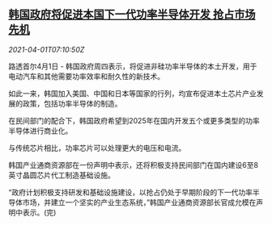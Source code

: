 <!--1617262262000-->
[韩国政府将促进本国下一代功率半导体开发 抢占市场先机](https://cn.reuters.com/article/south-korea-semiconductor-push-0401-thur-idCNKBS2BO4JU)
------

<div><i>2021-04-01T07:10:50Z</i></div><p>路透首尔4月1日 - 韩国政府周四表示，将促进非硅功率半导体的本土开发，用于电动汽车和其他需要功率效率和耐久性的新技术。</p><p>如此一来，韩国加入美国、中国和日本等国家的行列，均宣布促进本土芯片产业发展的政策，包括功率半导体的制造。</p><p>在民间部门的配合下，韩国政府希望到2025年在国内开发五个或更多类型的功率半导体进行商业化。</p><p>与传统芯片相比，功率芯片可以处理更大的电压和电流。</p><p>韩国产业通商资源部在一份声明中表示，还将积极支持民间部门在国内建设6至8英寸晶圆芯片代工制造基础设施。</p><p>“政府计划积极支持研发和基础设施建设，以抢占仍处于早期阶段的下一代功率半导体市场，并建立一个坚实的产业生态系统，”韩国产业通商资源部长官成允模在声明中表示。(完)</p>
